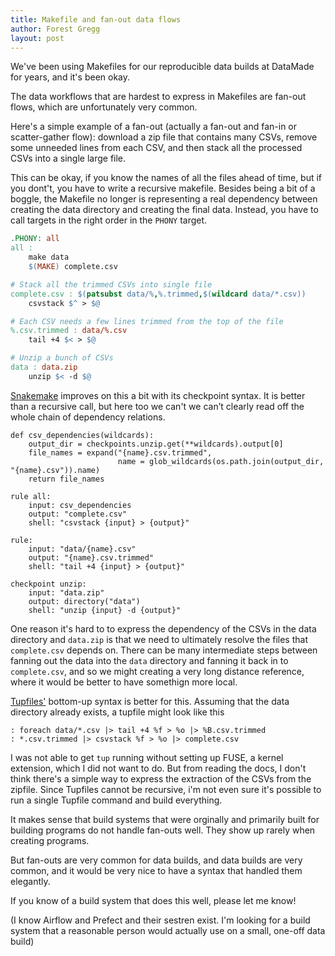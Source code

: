 ```yaml
---
title: Makefile and fan-out data flows
author: Forest Gregg
layout: post
---
```


We've been using Makefiles for our reproducible data builds at
DataMade for years, and it's been okay.

The data workflows that are hardest to express in Makefiles are
fan-out flows, which are unfortunately very common.

Here's a simple example of a fan-out (actually a fan-out and fan-in or
scatter-gather flow): download a zip file that contains many CSVs,
remove some unneeded lines from each CSV, and then stack all the
processed CSVs into a single large file.

This can be okay, if you know the names of all the files ahead of
time, but if you dont't, you have to write a recursive
makefile. Besides being a bit of a boggle, the Makefile no longer is
representing a real dependency between creating the data directory and
creating the final data. Instead, you have to call targets in the
right order in the `PHONY` target.


```makefile
.PHONY: all
all :
	make data
	$(MAKE) complete.csv

# Stack all the trimmed CSVs into single file
complete.csv : $(patsubst data/%,%.trimmed,$(wildcard data/*.csv))
	csvstack $^ > $@

# Each CSV needs a few lines trimmed from the top of the file
%.csv.trimmed : data/%.csv
	tail +4 $< > $@

# Unzip a bunch of CSVs
data : data.zip
	unzip $< -d $@
```

[Snakemake](https://snakemake.readthedocs.io/en/stable/) improves on
this a bit with its checkpoint syntax. It is better than a recursive
call, but here too we can't we can’t clearly read off the whole chain
of dependency relations.

```
def csv_dependencies(wildcards):
    output_dir = checkpoints.unzip.get(**wildcards).output[0]
    file_names = expand("{name}.csv.trimmed", 
                        name = glob_wildcards(os.path.join(output_dir, "{name}.csv")).name)
    return file_names

rule all:
    input: csv_dependencies
    output: "complete.csv"
    shell: "csvstack {input} > {output}"

rule:
    input: "data/{name}.csv"
    output: "{name}.csv.trimmed"
    shell: "tail +4 {input} > {output}"

checkpoint unzip:
    input: "data.zip"
    output: directory("data")
    shell: "unzip {input} -d {output}"
```


One reason it's hard to to express the dependency of the CSVs in the
data directory and `data.zip` is that we need to ultimately resolve
the files that `complete.csv` depends on. There can be many
intermediate steps between fanning out the data into the `data` directory and fanning it back in to `complete.csv`, and so we might creating a very long distance
reference, where it would be better to have somethign more local.

[Tupfiles'](https://gittup.org/tup/) bottom-up syntax is better for
this. Assuming that the data directory already exists, a tupfile might
look like this

```tupfile
: foreach data/*.csv |> tail +4 %f > %o |> %B.csv.trimmed
: *.csv.trimmed |> csvstack %f > %o |> complete.csv
```

I was not able to get `tup` running without setting up FUSE, a
kernel extension, which I did not want to do. But from reading the
docs, I don't think there's a simple way to express the extraction of
the CSVs from the zipfile. Since Tupfiles cannot be recursive, i'm not
even sure it's possible to run a single Tupfile command and build
everything.

It makes sense that build systems that were orginally and primarily built for building
programs do not handle fan-outs well. They show up rarely when creating programs. 

But fan-outs are very common for data builds, and data builds are
very common, and it would be very nice to have a syntax that handled
them elegantly.

If you know of a build system that does this well, please let me know! 

(I know Airflow and Prefect and their sestren exist. I'm looking for a
build system that a reasonable person would actually use on a small,
one-off data build)




